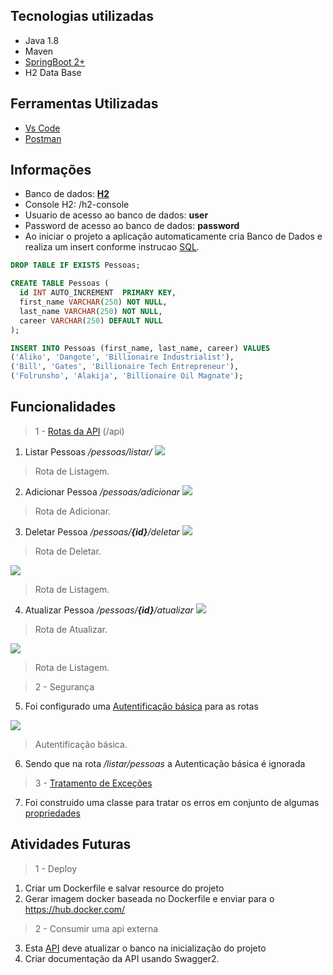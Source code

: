
## Tecnologias utilizadas

- Java 1.8
- Maven
- [SpringBoot 2+](https://start.spring.io/)
- H2 Data Base

## Ferramentas Utilizadas

- [Vs Code](https://code.visualstudio.com/docs/languages/java)
- [Postman](https://www.postman.com/)

## Informações
- Banco de dados: [**H2**](https://github.com/Josuebmota/ApiSpringBoot/blob/master/src/main/resources/application.properties)
- Console H2: /h2-console
- Usuario de acesso ao banco de dados: **user**
- Password de acesso ao banco de dados: **password**
- Ao iniciar o projeto a aplicação automaticamente cria Banco de Dados e realiza um insert conforme instrucao [SQL](https://github.com/Josuebmota/ApiSpringBoot/blob/master/src/main/resources/data.sql).
```sql
DROP TABLE IF EXISTS Pessoas;

CREATE TABLE Pessoas (
  id INT AUTO_INCREMENT  PRIMARY KEY,
  first_name VARCHAR(250) NOT NULL,
  last_name VARCHAR(250) NOT NULL,
  career VARCHAR(250) DEFAULT NULL
);

INSERT INTO Pessoas (first_name, last_name, career) VALUES
('Aliko', 'Dangote', 'Billionaire Industrialist'),
('Bill', 'Gates', 'Billionaire Tech Entrepreneur'),
('Folrunsho', 'Alakija', 'Billionaire Oil Magnate');
```
## Funcionalidades

> 1 - [Rotas da API](https://github.com/Josuebmota/ApiSpringBoot/blob/master/src/main/java/com/desafio3/desafio03/controllers/PessoasController.java) (/api)

1. Listar Pessoas */pessoas/listar/*
![](https://user-images.githubusercontent.com/34459397/76682336-1488b180-65da-11ea-99ad-de38afdb48a2.png)
> Rota de Listagem.

2. Adicionar Pessoa */pessoas/adicionar*
![](https://user-images.githubusercontent.com/34459397/76682339-1d798300-65da-11ea-8e00-a1106d9b1a60.png)
> Rota de Adicionar.

3. Deletar Pessoa */pessoas/**{id}**/deletar*
![](https://user-images.githubusercontent.com/34459397/76682355-4437b980-65da-11ea-85c4-ab602ad73235.png)
> Rota de Deletar.

![](https://user-images.githubusercontent.com/34459397/76682360-544f9900-65da-11ea-9b4d-e8460ee430f3.png)
> Rota de Listagem.

4. Atualizar Pessoa */pessoas/**{id}**/atualizar*
![](https://user-images.githubusercontent.com/34459397/76682344-2b2f0880-65da-11ea-9d09-5ec39a85ea2f.png)
> Rota de Atualizar.

![](https://user-images.githubusercontent.com/34459397/76682350-371aca80-65da-11ea-8420-087f476b985d.png)
> Rota de Listagem.

> 2 - Segurança

5. Foi configurado uma [Autentificação básica](https://github.com/Josuebmota/ApiSpringBoot/blob/master/src/main/java/com/desafio3/desafio03/config/SegurancaConfig.java) para as rotas

![](https://user-images.githubusercontent.com/34459397/76682372-721cfe00-65da-11ea-917a-975e743127e2.png)
> Autentificação básica.

6. Sendo que na rota */listar/pessoas* a Autenticação básica é ignorada 

> 3 - [Tratamento de Exceções](https://github.com/Josuebmota/ApiSpringBoot/tree/master/src/main/java/com/desafio3/desafio03/exceptions)

7. Foi construido uma classe para tratar os erros em conjunto de algumas [propriedades](https://github.com/Josuebmota/ApiSpringBoot/blob/master/src/main/resources/ValidationMessages.properties)

## Atividades Futuras

> 1 - Deploy
1. Criar um Dockerfile e salvar resource do projeto
2. Gerar imagem docker baseada no Dockerfile e enviar para o https://hub.docker.com/
> 2 - Consumir uma api externa
3. Esta [API](http://5e61af346f5c7900149bc5b3.mockapi.io/desafio03/employer) deve atualizar o banco na inicialização do projeto
4. Criar documentação da API usando Swagger2.
